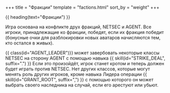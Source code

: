 +++
title = "Фракции"
template = "factions.html"
sort_by = "weight"
+++

{{ heading(text="Фракции") }}

Игра основана на конфликте друх фракций, NETSEC и AGENT.
Все игроки, принадлежащие ко фракции, победят, если их фракция победит
(бонусные очки для разблокировки новых аватаров начисляются тем, кто остался в живых).

&zwnj;{{ class(id="AGENT_LEADER")}} может завербовать некоторые классы NETSEC на сторону AGENT
с помощью навыка {{ skill(id="STRIKE_DEAL", suffix=".") }}
Если это произойдёт, игрок станет кротом и теперь должен будет играть против NETSEC.
Нет других классов, которые могут менять роль других игроков,
кроме навыка Лидера операции {{ skill(id="GRANT_ROOT", suffix=",") }}
с помощью которого он может выбрать своего наследника на случай, если его арестуют или убьют.

<div style="height:35px;"></div>

